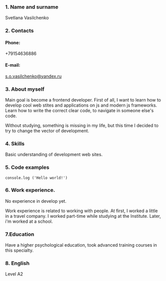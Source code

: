 ### 1. Name and surname
Svetlana Vasilchenko
### 2. Contacts
#### Phone:
+79154636886
#### E-mail:
s.o.vasilchenko@yandex.ru
### 3. About myself 
Main goal is become a frontend developer.
First of all, I want to learn how to develop cool web stites and applications on js and modern js frameworks. Learn how to write the correct clear code, to navigate in someone else's code.

Without studying, something is missing in my life, but this time I decided to try to change the vector of development.
### 4. Skills 
Basic understanding of development web sites.
### 5. Code examples
`console.log ('Hello world!')`
### 6. Work experience.
No experience in develop yet. 

Work experience is related to working with people. At first, I worked a little in a travel company. I worked part-time while studying at the Institute. Later, i'm worked at a school.
### 7.Education
Have a higher psychological education, took advanced training courses in this specialty.
### 8. English 
Level A2
